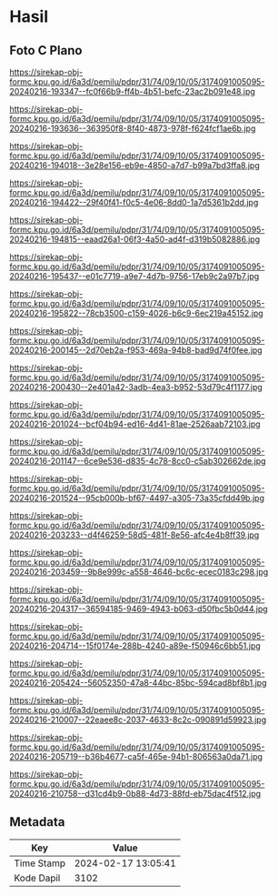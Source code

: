 # Hasil

## Foto C Plano

https://sirekap-obj-formc.kpu.go.id/6a3d/pemilu/pdpr/31/74/09/10/05/3174091005095-20240216-193347--fc0f66b9-ff4b-4b51-befc-23ac2b091e48.jpg

https://sirekap-obj-formc.kpu.go.id/6a3d/pemilu/pdpr/31/74/09/10/05/3174091005095-20240216-193636--363950f8-8f40-4873-978f-f624fcf1ae6b.jpg

https://sirekap-obj-formc.kpu.go.id/6a3d/pemilu/pdpr/31/74/09/10/05/3174091005095-20240216-194018--3e28e156-eb9e-4850-a7d7-b99a7bd3ffa8.jpg

https://sirekap-obj-formc.kpu.go.id/6a3d/pemilu/pdpr/31/74/09/10/05/3174091005095-20240216-194422--29f40f41-f0c5-4e06-8dd0-1a7d5361b2dd.jpg

https://sirekap-obj-formc.kpu.go.id/6a3d/pemilu/pdpr/31/74/09/10/05/3174091005095-20240216-194815--eaad26a1-06f3-4a50-ad4f-d319b5082886.jpg

https://sirekap-obj-formc.kpu.go.id/6a3d/pemilu/pdpr/31/74/09/10/05/3174091005095-20240216-195437--e01c7719-a9e7-4d7b-9756-17eb9c2a97b7.jpg

https://sirekap-obj-formc.kpu.go.id/6a3d/pemilu/pdpr/31/74/09/10/05/3174091005095-20240216-195822--78cb3500-c159-4026-b6c9-6ec219a45152.jpg

https://sirekap-obj-formc.kpu.go.id/6a3d/pemilu/pdpr/31/74/09/10/05/3174091005095-20240216-200145--2d70eb2a-f953-469a-94b8-bad9d74f0fee.jpg

https://sirekap-obj-formc.kpu.go.id/6a3d/pemilu/pdpr/31/74/09/10/05/3174091005095-20240216-200430--2e401a42-3adb-4ea3-b952-53d79c4f1177.jpg

https://sirekap-obj-formc.kpu.go.id/6a3d/pemilu/pdpr/31/74/09/10/05/3174091005095-20240216-201024--bcf04b94-ed16-4d41-81ae-2526aab72103.jpg

https://sirekap-obj-formc.kpu.go.id/6a3d/pemilu/pdpr/31/74/09/10/05/3174091005095-20240216-201147--6ce9e536-d835-4c78-8cc0-c5ab302662de.jpg

https://sirekap-obj-formc.kpu.go.id/6a3d/pemilu/pdpr/31/74/09/10/05/3174091005095-20240216-201524--95cb000b-bf67-4497-a305-73a35cfdd49b.jpg

https://sirekap-obj-formc.kpu.go.id/6a3d/pemilu/pdpr/31/74/09/10/05/3174091005095-20240216-203233--d4f46259-58d5-481f-8e56-afc4e4b8ff39.jpg

https://sirekap-obj-formc.kpu.go.id/6a3d/pemilu/pdpr/31/74/09/10/05/3174091005095-20240216-203459--9b8e999c-a558-4646-bc6c-ecec0183c298.jpg

https://sirekap-obj-formc.kpu.go.id/6a3d/pemilu/pdpr/31/74/09/10/05/3174091005095-20240216-204317--36594185-9469-4943-b063-d50fbc5b0d44.jpg

https://sirekap-obj-formc.kpu.go.id/6a3d/pemilu/pdpr/31/74/09/10/05/3174091005095-20240216-204714--15f0174e-288b-4240-a89e-f50946c6bb51.jpg

https://sirekap-obj-formc.kpu.go.id/6a3d/pemilu/pdpr/31/74/09/10/05/3174091005095-20240216-205424--56052350-47a8-44bc-85bc-594cad8bf8b1.jpg

https://sirekap-obj-formc.kpu.go.id/6a3d/pemilu/pdpr/31/74/09/10/05/3174091005095-20240216-210007--22eaee8c-2037-4633-8c2c-090891d59923.jpg

https://sirekap-obj-formc.kpu.go.id/6a3d/pemilu/pdpr/31/74/09/10/05/3174091005095-20240216-205719--b36b4677-ca5f-465e-94b1-806563a0da71.jpg

https://sirekap-obj-formc.kpu.go.id/6a3d/pemilu/pdpr/31/74/09/10/05/3174091005095-20240216-210758--d31cd4b9-0b88-4d73-88fd-eb75dac4f512.jpg


## Metadata

| Key        | Value               |
| ---------- | ------------------- |
| Time Stamp | 2024-02-17 13:05:41 |
| Kode Dapil | 3102                |



